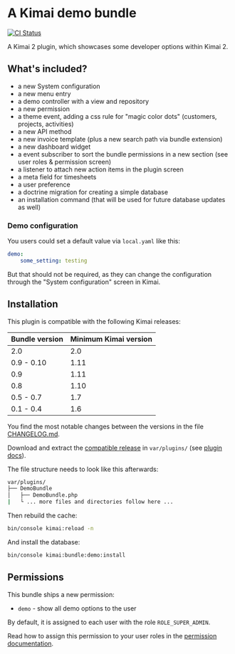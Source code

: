 
# A Kimai demo bundle

[![CI Status](https://github.com/Keleo/DemoBundle/workflows/CI/badge.svg)](https://github.com/Keleo/DemoBundle/actions)

A Kimai 2 plugin, which showcases some developer options within Kimai 2.

## What's included?

- a new System configuration
- a new menu entry
- a demo controller with a view and repository
- a new permission
- a theme event, adding a css rule for "magic color dots" (customers, projects, activities)
- a new API method
- a new invoice template (plus a new search path via bundle extension)
- a new dashboard widget 
- a event subscriber to sort the bundle permissions in a new section (see user roles & permission screen) 
- a listener to attach new action items in the plugin screen 
- a meta field for timesheets 
- a user preference
- a doctrine migration for creating a simple database 
- an installation command (that will be used for future database updates as well) 

### Demo configuration

You users could set a default value via `local.yaml` like this:
```yaml
demo:
    some_setting: testing
```

But that should not be required, as they can change the configuration through the "System configuration" screen in Kimai. 

## Installation

This plugin is compatible with the following Kimai releases:

| Bundle version | Minimum Kimai version |
|----------------|-----------------------|
| 2.0            | 2.0                 |
| 0.9 - 0.10     | 1.11                  |
| 0.9            | 1.11                  |
| 0.8            | 1.10                  |
| 0.5 - 0.7      | 1.7                   |
| 0.1 - 0.4      | 1.6                   |

You find the most notable changes between the versions in the file [CHANGELOG.md](CHANGELOG.md).

Download and extract the [compatible release](https://github.com/Keleo/DemoBundle/releases) in `var/plugins/` (see [plugin docs](https://www.kimai.org/documentation/plugin-management.html)).

The file structure needs to look like this afterwards:

```bash
var/plugins/
├── DemoBundle
│   ├── DemoBundle.php
|   └ ... more files and directories follow here ... 
```

Then rebuild the cache:
```bash
bin/console kimai:reload -n
```

And install the database: 
```bash
bin/console kimai:bundle:demo:install
```

## Permissions

This bundle ships a new permission:

- `demo` - show all demo options to the user 

By default, it is assigned to each user with the role `ROLE_SUPER_ADMIN`.

Read how to assign this permission to your user roles in the [permission documentation](https://www.kimai.org/documentation/permissions.html).

